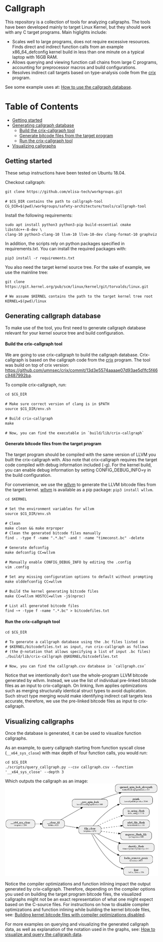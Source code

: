 
# Callgraph

This repository is a collection of tools for analyzing callgraphs. The tools have been developed mainly to target Linux Kernel, but they should work with any C target programs. Main higlights include:
- Scales well to large programs, does not require excessive resources. Finds direct and indirect function calls from an example x86_64_defconfig kernel build in less than one minute on a typical laptop with 16GB RAM.
- Allows querying and viewing function call chains from large C programs, accounting for preprocessor macros and build configurations.
- Resolves indirect call targets based on type-analysis code from the [crix](https://github.com/umnsec/crix) program.

See some example uses at: [How to use the callgraph database](./doc/query_examples.md#how-to-use-the-callgraph-database).

Table of Contents
=================

* [Getting started](#getting-started)
* [Generating callgraph database](#generating-callgraph-database)
    * [Build the crix-callgraph tool](#build-the-crix-callgraph-tool)
    * [Generate bitcode files from the target program](#generate-bitcode-files-from-the-target-program)
    * [Run the crix-callgraph tool](#run-the-crix-callgraph-tool)
* [Visualizing callgraphs](#visualizing-callgraphs)


## Getting started
These setup instructions have been tested on Ubuntu 18.04.

Checkout callgraph:
```
git clone https://github.com/elisa-tech/workgroups.git

# $CG_DIR contains the path to callgraph-tool
CG_DIR=$(pwd)/workgroups/safety-architecture/tools/callgraph-tool
```

Install the following requirements:
```
sudo apt install python3 python3-pip build-essential cmake libstdc++-8-dev \
clang-10 python3-clang-10 llvm-10 llvm-10-dev clang-format-10 graphviz
```

In addition, the scripts rely on python packages specified in requirements.txt. You can install the required packages with:
```
pip3 install -r requirements.txt
```

You also need the target kernel source tree. For the sake of example, we use the mainline tree:
```
git clone https://git.kernel.org/pub/scm/linux/kernel/git/torvalds/linux.git

# We assume $KERNEL contains the path to the target kernel tree root
KERNEL=$(pwd)/linux
```

## Generating callgraph database
To make use of the tool, you first need to generate callgraph database relevant for your kernel source tree and build configuration.

#### Build the crix-callgraph tool
We are going to use crix-callgraph to build the callgraph database. Crix-callgraph is based on the callgraph code from the [crix](https://github.com/umnsec/crix) program. The tool was build on top of crix version: https://github.com/umnsec/crix/commit/13d3e5574aaaae07d93ae5d1fc5f46c9487992ba.

To compile crix-callgraph, run:
```
cd $CG_DIR

# Make sure correct version of clang is in $PATH
source $CG_DIR/env.sh

# Build crix-callgraph
make

# Now, you can find the executable in `build/lib/crix-callgraph`
```

#### Generate bitcode files from the target program
The target program should be compiled with the same version of LLVM you built the crix-callgraph with. Also note that crix-callgraph requires the target code compiled with debug information included (-g). For the kernel build, you can enable debug information by setting CONFIG_DEBUG_INFO=y in the build configuration.

For convenience, we use the [wllvm](https://github.com/travitch/whole-program-llvm) to generate the LLVM bitcode files from the target kernel. [wllvm](https://github.com/travitch/whole-program-llvm) is available as a pip package: `pip3 install wllvm`.

```
cd $KERNEL

# Set the environment variables for wllvm
source $CG_DIR/env.sh

# Clean
make clean && make mrproper
# Clean the generated bitcode files manually
find . -type f -name ".*.bc" -and ! -name "timeconst.bc" -delete

# Generate defconfig
make defconfig CC=wllvm

# Manually enable CONFIG_DEBUG_INFO by editing the .config
vim .config

# Set any missing configuration options to default without prompting
make olddefconfig CC=wllvm

# Build the kernel generating bitcode files
make CC=wllvm HOSTCC=wllvm -j$(nproc)

# List all generated bitcode files
find ~+ -type f -name ".*.bc" > bitcodefiles.txt
```

#### Run the crix-callgraph tool
```
cd $CG_DIR

# To generate a callgraph database using the .bc files listed in
# $KERNEL/bitcodefiles.txt as input, run crix-callgraph as follows
# (the @-notation that allows specifying a list of input .bc files)
./build/lib/crix-callgraph @$KERNEL/bitcodefiles.txt

# Now, you can find the callgraph.csv database in `callgraph.csv`
```

Notice that we intentionally don't use the whole-program LLVM bitcode generated by wllvm. Instead, we use the list of individual pre-linked bitcode files as an input to crix-callgraph. On linking, llvm applies optimizations such as merging structurally identical struct types to avoid duplication. Such struct type merging would make identifying indirect call targets less accurate, therefore, we use the pre-linked bitcode files as input to crix-callgraph.

## Visualizing callgraphs
Once the database is generated, it can be used to visualize function callgraphs.

As an example, to query callgraph starting from function syscall close (`__x64_sys_close`) with max depth of four function calls, you would run:
```
cd $CG_DIR
./scripts/query_callgraph.py --csv callgraph.csv --function '__x64_sys_close' --depth 3
```
Which outputs the callgraph as an image:
<img src=doc/sys_close.png width="900">

Notice the compiler optimizations and function inlining impact the output generated by crix-callgraph. Therefore, depending on the compiler options you used on building the target program bitcode files, the visualized callgraphs might not be an exact representation of what one might expect based on the C-source files. For instructions on how to disable compiler optimizations and function inlining while building the kernel bitcode files, see: [Building kernel bitcode files with compiler optimizations disabled](./doc/query_examples.md#building-kernel-bitcode-files-with-compiler-optimizations-disabled). 

For more examples on querying and visualizing the generated callgraph data, as well as explanation of the notation used in the graphs, see: [How to visualize and query the callgraph data](./doc/query_examples.md#how-to-visualize-and-query-the-callgraph-data).
